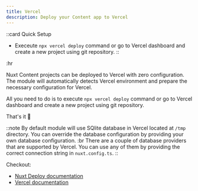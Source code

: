 ```yaml
---
title: Vercel
description: Deploy your Content app to Vercel
---
```


::card
Quick Setup

- Execeute `npx vercel deploy` command or go to Vercel dashboard and create a new project using git repository.
::

:hr

Nuxt Content projects can be deployed to Vercel with zero configuration. The module will automatically detects Vercel environment and prepare the necessary configuration for Vercel.

All you need to do is to execute `npx vercel deploy` command or go to Vercel dashboard and create a new project using git repository.

That's it :tada:

::note
By default module will use SQlite database in Vercel located at `/tmp` directory. You can override the database configuration by providing your own database configuration.
:br
There are a couple of database providers that are supported by Vercel. You can use any of them by providing the correct connection string in `nuxt.config.ts`.
::

Checkout:

- [Nuxt Deploy documentation](https://nuxt.com/deploy/vercel)
- [Vercel documentation](https://vercel.com/docs/deployments/deployment-methods)

